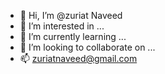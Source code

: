 - 👋 Hi, I’m @zuriat Naveed
- 👀 I’m interested in ...
- 🌱 I’m currently learning ...
- 💞️ I’m looking to collaborate on ...
- 📫 zuriatnaveed@gmail.com

<!---
zuriii/zuriii is a ✨ special ✨ repository because its `README.md` (this file) appears on your GitHub profile.
You can click the Preview link to take a look at your changes.
--->
